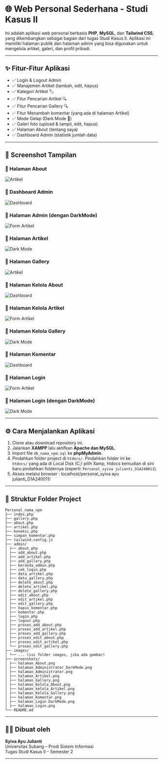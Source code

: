 # 🌐 Web Personal Sederhana - Studi Kasus II

Ini adalah aplikasi web personal berbasis **PHP**, **MySQL**, dan **Tailwind CSS**, yang dikembangkan sebagai bagian dari tugas Studi Kasus II. Aplikasi ini memiliki halaman publik dan halaman admin yang bisa digunakan untuk mengelola artikel, galeri, dan profil pribadi.

---


## ✨ Fitur-Fitur Aplikasi

- ✅ Login & Logout Admin
- ✅ Manajemen Artikel (tambah, edit, hapus)
- ✅ Kategori Artikel 🏷️
- ✅ Fitur Pencarian Artikel 🔍
- ✅ Fitur Pencarian Gallery 🔍
- ✅ Fitur Menambah komentar (yang ada di halaman Artikel)
- ✅ Mode Gelap (Dark Mode 🌙)
- ✅ Galeri foto (upload & tampil, edit, hapus)
- ✅ Halaman About (tentang saya)
- ✅ Dashboard Admin (statistik jumlah data)

---


## 📸 Screenshot Tampilan

### 🔹 Halaman About
![Artikel](screenshots/halaman_About.png)

### 🔹 Dashboard Admin
![Dashboard](screenshots/halaman_Administrator.png)

### 🔹 Halaman Admin (dengan DarkMode)
![Form Artikel](screenshots/halaman_Administrator_DarkMode.png)

### 🔹 Halaman Artikel 
![Dark Mode](screenshots/halaman_Artikel.png)

### 🔹 Halaman Gallery
![Artikel](screenshots/halaman_Gallery.png)

### 🔹 Halaman Kelola About
![Dashboard](screenshots/halaman_Kelola_About.png)

### 🔹 Halaman Kelola Artikel
![Form Artikel](screenshots/halaman_Kelola_Artikel.png)

### 🔹 Halaman Kelola Gallery
![Dark Mode](screenshots/halaman_Kelola_Gallery.png)

### 🔹 Halaman Komentar
![Dashboard](screenshots/halaman_Komentar.png)

### 🔹 Halaman Login
![Form Artikel](screenshots/halaman_Login.png)

### 🔹 Halaman Login (dengan DarkMode)
![Dark Mode](screenshots/halaman_Login_DarkMode.png)

---

## ⚙️ Cara Menjalankan Aplikasi

1. Clone atau download repository ini.
2. Jalankan **XAMPP** lalu aktifkan **Apache dan MySQL**.
3. Import file `db_nama_npm.sql` ke **phpMyAdmin**.
4. Pindahkan folder project di `htdocs/`. Pindahkan folder ini ke `htdocs/` yang ada di Local Disk (C;) pilih Xamp, htdocs kemudian di sini baru pindahkan foldernya (seperti: `Personal_syiva julianti_D1A240011`).
5. Akses melalui browser :  localhost/personal_syiva ayu julianti_D1A240011/

---


## 📂 Struktur Folder Project

```
Personal_nama_npm
├── index.php
├── gallery.php 
├── about.php 
├── artikel.php 
├── koneksi.php 
├── simpan_komentar.php 
├── tailwind.config.js 
├── admin/ 
│ ├── about.php 
│ ├── add_about.php 
│ ├── add_artikel.php 
│ ├── add_gallery.php 
│ ├── beranda_admin.php 
│ ├── cek_login.php 
│ ├── data_artikel.php 
│ ├── data_gallery.php 
│ ├── delete_about.php 
│ ├── delete_artikel.php 
│ ├── delete_gallery.php 
│ ├── edit_about.php
│ ├── edit_artikel.php 
│ ├── edit_gallery.php 
│ ├── hapus_komentar.php 
│ ├── komentar.php
│ ├── login.php 
│ ├── logout.php 
│ ├── proses_add_about.php 
│ ├── proses_add_artikel.php 
│ ├── proses_add_gallery.php 
│ ├── proses_edit_about.php 
│ ├── proses_edit_artikel.php 
│ └── proses_edit_gallery.php 
├── images/ 
│ └── ... (isi folder images, jika ada gambar)
├── screenshots/ 
│ ├── halaman_About.png
│ ├── halaman_Administrator_DarkMode.png
│ ├── halaman_Administrator.png
│ ├── halaman_Artikel.png
│ ├── halaman_Gallery.png
│ ├── halaman_Kelola_About.png
│ ├── halaman_kelola_Artikel.png
│ ├── halaman_Kelola_Gallery.png
│ ├── halaman_Komentar.png
│ ├── halaman_Login DarkMode.png
│ ├── halaman_Login.png
└── README.md
```

---


## 🧑‍💻 Dibuat oleh
**Syiva Ayu Julianti**  
Universitas Subang – Prodi Sistem Informasi  
Tugas Studi Kasus II – Semester 2

---



